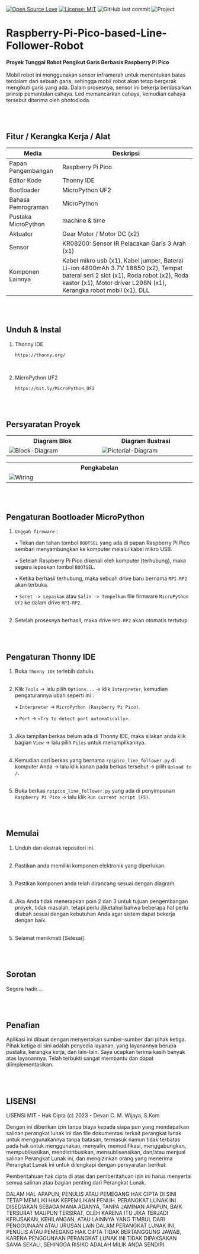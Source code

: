 [![Open Source Love](https://badges.frapsoft.com/os/v1/open-source.svg?style=flat)](https://github.com/ellerbrock/open-source-badges/)
[![License: MIT](https://img.shields.io/badge/License-MIT-blue.svg?logo=github&color=%23F7DF1E)](https://opensource.org/licenses/MIT)
![GitHub last commit](https://img.shields.io/github/last-commit/devancakra/Smart-Green-House-Berbasis-IoT-Mobile-Apps)
![Project](https://img.shields.io/badge/Project-Raspberry%20Pi%20Pico-light.svg?style=flat&logo=raspberrypi&logoColor=white&color=%23F7DF1E)

# Raspberry-Pi-Pico-based-Line-Follower-Robot
<strong>Proyek Tunggal Robot Pengikut Garis Berbasis Raspberry Pi Pico</strong><br><br>
Mobil robot ini menggunakan sensor inframerah untuk menentukan batas terdalam dari sebuah garis, sehingga mobil robot akan tetap bergerak mengikuti garis yang ada. Dalam prosesnya, sensor ini bekerja berdasarkan prinsip pemantulan cahaya. Led memancarkan cahaya, kemudian cahaya tersebut diterima oleh photodioda.

<br><br>

## Fitur / Kerangka Kerja / Alat
| Media | Deskripsi |
| --- | --- |
| Papan Pengembangan | Raspberry Pi Pico |
| Editor Kode | Thonny IDE |
| Bootloader | MicroPython UF2 |
| Bahasa Pemrograman | MicroPython |
| Pustaka MicroPython | machine & time |
| Aktuator | Gear Motor / Motor DC (x2) |
| Sensor | KR08200: Sensor IR Pelacakan Garis 3 Arah (x1) |
| Komponen Lainnya | Kabel mikro usb (x1), Kabel jumper, Baterai Li-ion 4800mAh 3.7V 18650 (x2), Tempat baterai seri 2 slot (x1), Roda robot (x2), Roda kastor (x1), Motor driver L298N (x1), Kerangka robot mobil (x1), DLL |

<br><br>

## Unduh & Instal
1. Thonny IDE

   ```
   https://thonny.org/
   ```
<br>

2. MicroPython UF2

   ```
   https://bit.ly/MicroPython_UF2
   ```
   
<br><br>

## Persyaratan Proyek
<table>
<tr>
<th width="420">Diagram Blok</th>
<th width="420">Diagram Ilustrasi</th>
</tr>
<tr>
<td><img src="https://github.com/devancakra/Raspberry-Pi-Pico-based-Line-Follower-Robot/assets/54527592/2d13dd05-7f81-45cb-9e72-9e8d3ff9a8ef" alt="Block-Diagram"></td>
<td><img src="https://github.com/devancakra/Raspberry-Pi-Pico-based-Line-Follower-Robot/assets/54527592/521bf89b-a76d-4eea-97eb-40c5e3d1d0cf" alt="Pictorial-Diagram"></td>
</tr>
</table>
<table>
<tr>
<th width="840">Pengkabelan</th>
</tr>
<tr>
<td><img src="https://github.com/devancakra/Raspberry-Pi-Pico-based-Line-Follower-Robot/assets/54527592/234b15e2-d3d6-4794-a652-f54707d60a7e" alt="Wiring"></td>
</tr>
</table>

<br><br>

## Pengaturan Bootloader MicroPython
1. ``` Unggah firmware ``` :

   • Tekan dan tahan tombol ``` BOOTSEL ``` yang ada di papan Raspberry Pi Pico sembari menyambungkan ke komputer melalui kabel mikro USB.

   • Setelah Raspberry Pi Pico dikenali oleh komputer (terhubung), maka segera lepaskan tombol ``` BOOTSEL ```.
   
   • Ketika berhasil terhubung, maka sebuah drive baru bernama ``` RPI-RP2 ``` akan terbuka.
   
   • ``` Seret -> Lepaskan ``` atau ``` Salin -> Tempelkan ``` file firmware ``` MicroPython UF2 ``` ke dalam drive ``` RPI-RP2 ```.<br><br>

2. Setelah prosesnya berhasil, maka drive ``` RPI-RP2 ``` akan otomatis tertutup.

<br><br>

## Pengaturan Thonny IDE
1. Buka ``` Thonny IDE ``` terlebih dahulu.<br><br>

2. Klik ``` Tools ``` -> lalu pilih ``` Options... ``` -> klik ``` Interpreter ```, kemudian pengaturannya ubah seperti ini :

   • ``` Interpreter ``` -> ``` MicroPython (Raspberry Pi Pico) ```.

   • ``` Port ``` -> ``` <Try to detect port automatically> ```.<br><br>

3. Jika tampilan berkas belum ada di Thonny IDE, maka silakan anda klik bagian ``` View ``` -> lalu pilih ``` Files ``` untuk menampilkannya.<br><br>

4. Kemudian cari berkas yang bernama ``` rpipico_line_follower.py ``` di komputer Anda -> lalu klik kanan pada berkas tersebut -> pilih ``` Upload to / ```.<br><br>

5. Buka berkas ``` rpipico_line_follower.py ``` yang ada di penyimpanan ``` Raspberry Pi Pico ``` -> lalu klik ``` Run current script (F5) ```.

<br><br>

## Memulai
1. Unduh dan ekstrak repositori ini.<br><br>
   
2. Pastikan anda memiliki komponen elektronik yang diperlukan.<br><br>
   
3. Pastikan komponen anda telah dirancang sesuai dengan diagram.<br><br>
    
4. Jika Anda tidak menerapkan poin 2 dan 3 untuk tujuan pengembangan proyek, tidak masalah, tetapi perlu diketahui bahwa beberapa hal perlu diubah sesuai dengan kebutuhan Anda agar sistem dapat bekerja dengan baik.<br><br>

5. Selamat menikmati [Selesai].

<br><br>

## Sorotan
Segera hadir....

<br><br>

## Penafian
Aplikasi ini dibuat dengan menyertakan sumber-sumber dari pihak ketiga. Pihak ketiga di sini adalah penyedia layanan, yang layanannya berupa pustaka, kerangka kerja, dan lain-lain. Saya ucapkan terima kasih banyak atas layanannya. Telah terbukti sangat membantu dan dapat diimplementasikan.

<br><br>

## LISENSI
LISENSI MIT - Hak Cipta (c) 2023 - Devan C. M. Wijaya, S.Kom

Dengan ini diberikan izin tanpa biaya kepada siapa pun yang mendapatkan salinan perangkat lunak ini dan file dokumentasi terkait perangkat lunak untuk menggunakannya tanpa batasan, termasuk namun tidak terbatas pada hak untuk menggunakan, menyalin, memodifikasi, menggabungkan, mempublikasikan, mendistribusikan, mensublisensikan, dan/atau menjual salinan Perangkat Lunak ini, dan mengizinkan orang yang menerima Perangkat Lunak ini untuk dilengkapi dengan persyaratan berikut:

Pemberitahuan hak cipta di atas dan pemberitahuan izin ini harus menyertai semua salinan atau bagian penting dari Perangkat Lunak.

DALAM HAL APAPUN, PENULIS ATAU PEMEGANG HAK CIPTA DI SINI TETAP MEMILIKI HAK KEPEMILIKAN PENUH. PERANGKAT LUNAK INI DISEDIAKAN SEBAGAIMANA ADANYA, TANPA JAMINAN APAPUN, BAIK TERSURAT MAUPUN TERSIRAT, OLEH KARENA ITU JIKA TERJADI KERUSAKAN, KEHILANGAN, ATAU LAINNYA YANG TIMBUL DARI PENGGUNAAN ATAU URUSAN LAIN DALAM PERANGKAT LUNAK INI, PENULIS ATAU PEMEGANG HAK CIPTA TIDAK BERTANGGUNG JAWAB, KARENA PENGGUNAAN PERANGKAT LUNAK INI TIDAK DIPAKSAKAN SAMA SEKALI, SEHINGGA RISIKO ADALAH MILIK ANDA SENDIRI.
